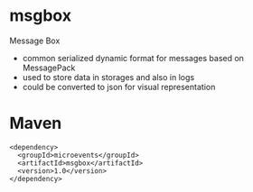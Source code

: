 # msgbox
Message Box

* common serialized dynamic format for messages based on MessagePack
* used to store data in storages and also in logs
* could be converted to json for visual representation

# Maven

```
<dependency>
  <groupId>microevents</groupId>
  <artifactId>msgbox</artifactId>
  <version>1.0</version>
</dependency>   
```